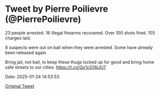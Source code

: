 # Tweet by Pierre Poilievre (@PierrePoilievre)

23 people arrested. 16 illegal firearms recovered. Over 100 shots fired. 105 charges laid.

8 suspects were out on bail when they were arrested. Some have already been released again.

Bring jail, not bail, to keep these thugs locked up for good and bring home safe streets to our cities: https://t.co/Qx1cG1AUU7

Date: 2025-01-24 14:53:53

[Original Tweet](https://x.com/PierrePoilievre/status/1882804019594182837)
